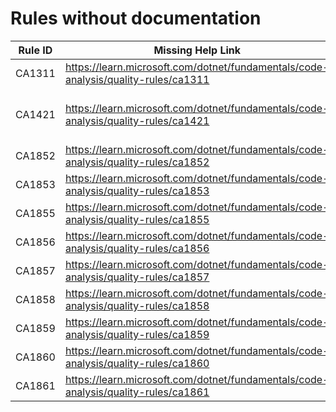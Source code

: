 # Rules without documentation

Rule ID | Missing Help Link | Title |
--------|-------------------|-------|
CA1311 | <https://learn.microsoft.com/dotnet/fundamentals/code-analysis/quality-rules/ca1311> | Specify a culture or use an invariant version |
CA1421 | <https://learn.microsoft.com/dotnet/fundamentals/code-analysis/quality-rules/ca1421> | This method uses runtime marshalling even when the 'DisableRuntimeMarshallingAttribute' is applied |
CA1852 | <https://learn.microsoft.com/dotnet/fundamentals/code-analysis/quality-rules/ca1852> | Seal internal types |
CA1853 | <https://learn.microsoft.com/dotnet/fundamentals/code-analysis/quality-rules/ca1853> | Unnecessary call to 'Dictionary.ContainsKey(key)' |
CA1855 | <https://learn.microsoft.com/dotnet/fundamentals/code-analysis/quality-rules/ca1855> | Prefer 'Clear' over 'Fill' |
CA1856 | <https://learn.microsoft.com/dotnet/fundamentals/code-analysis/quality-rules/ca1856> | Incorrect usage of ConstantExpected attribute |
CA1857 | <https://learn.microsoft.com/dotnet/fundamentals/code-analysis/quality-rules/ca1857> | A constant is expected for the parameter |
CA1858 | <https://learn.microsoft.com/dotnet/fundamentals/code-analysis/quality-rules/ca1858> | Use Throw helper |
CA1859 | <https://learn.microsoft.com/dotnet/fundamentals/code-analysis/quality-rules/ca1859> | Use Throw helper |
CA1860 | <https://learn.microsoft.com/dotnet/fundamentals/code-analysis/quality-rules/ca1860> | Use Throw helper |
CA1861 | <https://learn.microsoft.com/dotnet/fundamentals/code-analysis/quality-rules/ca1861> | Use Throw helper |
